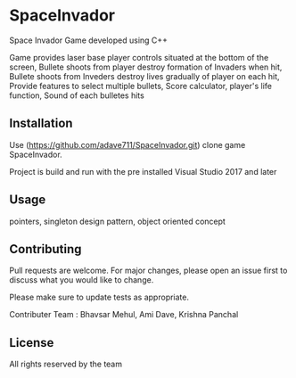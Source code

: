 # SpaceInvador

Space Invador Game developed using C++

Game provides laser base player controls situated at the bottom of the screen,
Bullete shoots from player destroy formation of Invaders when hit,
Bullete shoots from Inveders destroy lives gradually of player on each hit,
Provide features to select multiple bullets, Score calculator, player's life function, Sound of each bulletes hits

## Installation

Use (https://github.com/adave711/SpaceInvador.git) clone game SpaceInvador.

Project is build and run with the pre installed Visual Studio 2017 and later


## Usage

pointers, singleton design pattern, object oriented concept

## Contributing
Pull requests are welcome. For major changes, please open an issue first to discuss what you would like to change.

Please make sure to update tests as appropriate.

Contributer Team : Bhavsar Mehul, Ami Dave, Krishna Panchal

## License
All rights reserved by the team

